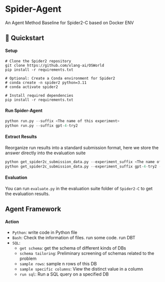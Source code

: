 # Spider-Agent

An Agent Method Baseline for Spider2-C based on Docker ENV


## 🚀 Quickstart

#### Setup
```
# Clone the Spider2 repository
git clone https://github.com/xlang-ai/OSWorld
pip install -r requirements.txt

# Optional: Create a Conda environment for Spider2
# conda create -n spider2 python=3.11
# conda activate spider2

# Install required dependencies
pip install -r requirements.txt

```

#### Run Spider-Agent
```python
python run.py --suffix <The name of this experiment>
python run.py --suffix gpt-4-try2
```

#### Extract Results

Reorganize run results into a standard submission format, here we store the answer directly into the evaluation suite

```python
python get_spider2c_submission_data.py --experiment_suffix <The name of this experiment> --results_folder_name <Standard Submission Folders>
python get_spider2c_submission_data.py --experiment_suffix gpt-4-try2 --results_folder_name ../Spider2-C/evaluation_suite/gpt-4-try1
```

#### Evaluation

You can run `evaluate.py` in the evaluation suite folder of `Spider2-C` to get the evaluation results.

## Agent Framework

#### Action

- `Python`: write code in Python file
- `Bash`: Check the information of files. run some code. run DBT
- `SQL`:
  - `get schema`: get the schema of different kinds of DBs
  - `schema tailoring`: Preliminary screening of schemas related to the problem
  - `sample rows`: sample n rows of this DB
  - `sample specific columns`: View the distinct value in a column
  - `run sql`: Run a SQL query on a specified DB


